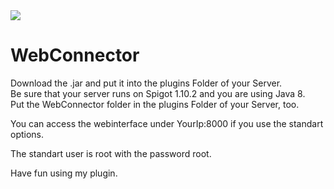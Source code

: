 <img src="https://api.travis-ci.org/Drachenfrucht1/webconnector.svg?branch=master">

<h1>WebConnector</h1>

<p>Download the .jar and put it into the plugins Folder of your Server.<br>
Be sure that your server runs on Spigot 1.10.2 and you are using Java 8.<br>
Put the WebConnector folder in the plugins Folder of your Server, too.</p>

You can access the webinterface under YourIp:8000 if you use the standart options.<br>

The standart user is root with the password root.<br>

Have fun using my plugin.
